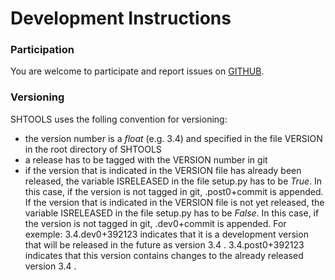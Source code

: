 # Development Instructions

### Participation
You are welcome to participate and report issues on
[GITHUB](www.github.com/SHTOOLS/SHTOOLS).

### Versioning

SHTOOLS uses the folling convention for versioning:
* the version number is a *float* (e.g. 3.4) and specified in the file
  VERSION in the root directory of SHTOOLS
* a release has to be tagged with the VERSION number in git
* if the version that is indicated in the VERSION file has already been
  released, the variable ISRELEASED in the file setup.py has to be *True*.
  In this case, if the version is not tagged in git, .post0+commit is appended.
  If the version that is indicated in the VERSION file is not yet released,
  the variable ISRELEASED in the file setup.py has to be *False*.
  In this case, if the version is not tagged in git, .dev0+commit is appended.
  For exemple: 3.4.dev0+392123 indicates that it is a development version that
  will be released in the future as version 3.4 . 3.4.post0+392123 indicates
  that this version contains changes to the already released version 3.4 .
